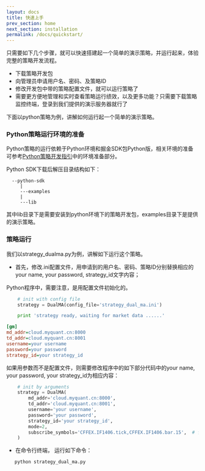 ```yaml
---
layout: docs
title: 快速上手
prev_section: home
next_section: installation
permalink: /docs/quickstart/
---
```


只需要如下几个步骤，就可以快速搭建起一个简单的演示策略，并运行起来，体验完整的策略开发流程。

* 下载策略开发包
* 向管理员申请用户名、密码、及策略ID
* 修改开发包中带的策略配置文件，就可以运行策略了
* 需要更方便地管理和实时查看策略运行绩效，以及更多功能？只需要下载策略监控终端，登录到我们提供的演示服务器就行了

下面以python策略为例，讲解如何运行起一个简单的演示策略。

### Python策略运行环境的准备

Python策略的运行依赖于Python环境和掘金SDK包Python版，相关环境的准备可参考[Python策略开发指引]({{site.baseurl}}/docs/python_tut/)中的环境准备部分。

Python SDK下载后解压目录结构如下：

```
  --python-sdk
     |
     ---examples
     |
     ---lib
```

其中lib目录下是需要安装到python环境下的策略开发包，examples目录下是提供的演示策略。

### 策略运行
我们以strategy_dualma.py为例，讲解如下运行这个策略。

* 首先，修改.ini配置文件，用申请到的用户名、密码、策略ID分别替换相应的your name, your password, strategy_id文字内容；

Python程序中，需要注意，是用配置文件初始化的。

```python  
    # init with config file
    strategy = DualMA(config_file='strategy_dual_ma.ini')

    print 'strategy ready, waiting for market data ......'
```

```ini
[gm]
md_addr=cloud.myquant.cn:8000
td_addr=cloud.myquant.cn:8001
username=your username
password=your password
strategy_id=your strategy_id

```

如果用参数而不是配置文件，则需要修改程序中的如下部分代码中的your name, your password, your strategy_id为相应内容：

```python
    # init by arguments
    strategy = DualMA(
        md_addr='cloud.myquant.cn:8000',
        td_addr='cloud.myquant.cn:8001',
        username='your username',
        password='your password',
        strategy_id='your strategy_id',
        mode=2,
        subscribe_symbols='CFFEX.IF1406.tick,CFFEX.IF1406.bar.15',  # 订阅tick和15s周期bar
    )
```

* 在命令行终端， 运行如下命令：

```
   python strategy_dual_ma.py
```

  







